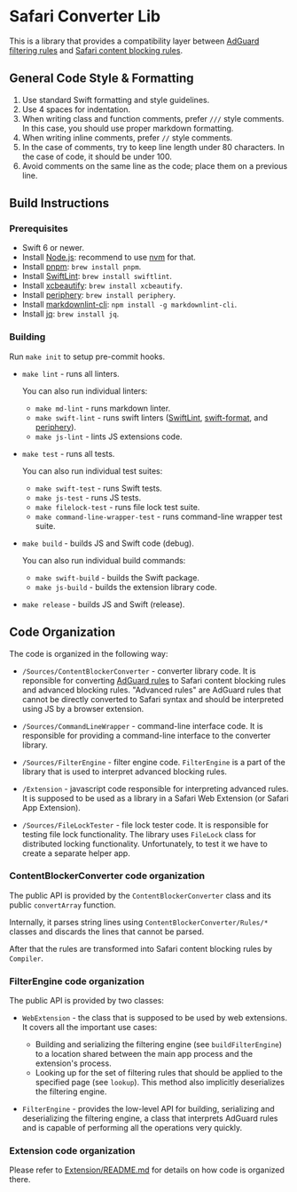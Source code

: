 # Safari Converter Lib

This is a library that provides a compatibility layer between
[AdGuard filtering rules][adguardrules] and
[Safari content blocking rules][safarirules].

[adguardrules]: https://adguard.com/kb/general/ad-filtering/create-own-filters/
[safarirules]: https://developer.apple.com/documentation/safariservices/creating-a-content-blocker

## General Code Style & Formatting

1. Use standard Swift formatting and style guidelines.
2. Use 4 spaces for indentation.
3. When writing class and function comments, prefer `///` style comments. In
   this case, you should use proper markdown formatting.
4. When writing inline comments, prefer `//` style comments.
5. In the case of comments, try to keep line length under 80 characters. In the
   case of code, it should be under 100.
6. Avoid comments on the same line as the code; place them on a previous line.

## Build Instructions

### Prerequisites

- Swift 6 or newer.
- Install [Node.js][nodejs]: recommend to use [nvm][nvm] for that.
- Install [pnpm][pnpm]: `brew install pnpm`.
- Install [SwiftLint][swiftlint]: `brew install swiftlint`.
- Install [xcbeautify][xcbeautify]: `brew install xcbeautify`.
- Install [periphery][periphery]: `brew install periphery`.
- Install [markdownlint-cli][markdownlint]: `npm install -g markdownlint-cli`.
- Install [jq][jq]: `brew install jq`.

[nodejs]: https://nodejs.org/
[nvm]: https://github.com/nvm-sh/nvm
[pnpm]: https://pnpm.io/
[swiftlint]: https://github.com/realm/SwiftLint
[xcbeautify]: https://github.com/cpisciotta/xcbeautify
[periphery]: https://github.com/peripheryapp/periphery
[markdownlint]: https://www.npmjs.com/package/markdownlint-cli
[jq]: https://jqlang.org/

### Building

Run `make init` to setup pre-commit hooks.

- `make lint` - runs all linters.

    You can also run individual linters:

    - `make md-lint` - runs markdown linter.
    - `make swift-lint` - runs swift linters ([SwiftLint][swiftlint],
      [swift-format][swift-format], and [periphery][periphery]).
    - `make js-lint` - lints JS extensions code.

- `make test` - runs all tests.

    You can also run individual test suites:

    - `make swift-test` - runs Swift tests.
    - `make js-test` - runs JS tests.
    - `make filelock-test` - runs file lock test suite.
    - `make command-line-wrapper-test` - runs command-line wrapper test suite.

- `make build` - builds JS and Swift code (debug).

    You can also run individual build commands:

    - `make swift-build` - builds the Swift package.
    - `make js-build` - builds the extension library code.

- `make release` - builds JS and Swift (release).

[swift-format]: https://github.com/swiftlang/swift-format

## Code Organization

The code is organized in the following way:

- `/Sources/ContentBlockerConverter` - converter library code. It is reponsible
  for converting [AdGuard rules][adguardrules] to Safari content blocking rules
  and advanced blocking rules. "Advanced rules" are AdGuard rules that cannot be
  directly converted to Safari syntax and should be interpreted using JS by a
  browser extension.

- `/Sources/CommandLineWrapper` - command-line interface code. It is responsible
  for providing a command-line interface to the converter library.

- `/Sources/FilterEngine` - filter engine code. `FilterEngine` is a part of the
  library that is used to interpret advanced blocking rules.

- `/Extension` - javascript code responsible for interpreting advanced rules.
  It is supposed to be used as a library in a Safari Web Extension (or Safari
  App Extension).

- `/Sources/FileLockTester` - file lock tester code. It is responsible for
  testing file lock functionality. The library uses `FileLock` class for
  distributed locking functionality. Unfortunately, to test it we have to
  create a separate helper app.

### ContentBlockerConverter code organization

The public API is provided by the `ContentBlockerConverter` class and its
public `convertArray` function.

Internally, it parses string lines using `ContentBlockerConverter/Rules/*`
classes and discards the lines that cannot be parsed.

After that the rules are transformed into Safari content blocking rules by
`Compiler`.

### FilterEngine code organization

The public API is provided by two classes:

- `WebExtension` - the class that is supposed to be used by web extensions. It
  covers all the important use cases:

    - Building and serializing the filtering engine (see `buildFilterEngine`) to
      a location shared between the main app process and the extension's
      process.
    - Looking up for the set of filtering rules that should be applied to the
      specified page (see `lookup`). This method also implicitly deserializes
      the filtering engine.

- `FilterEngine` - provides the low-level API for building, serializing and
  deserializing the filtering engine, a class that interprets AdGuard rules
  and is capable of performing all the operations very quickly.

### Extension code organization

Please refer to [Extension/README.md][extension] for details on how code is
organized there.

[extension]: ./Extension/README.md
